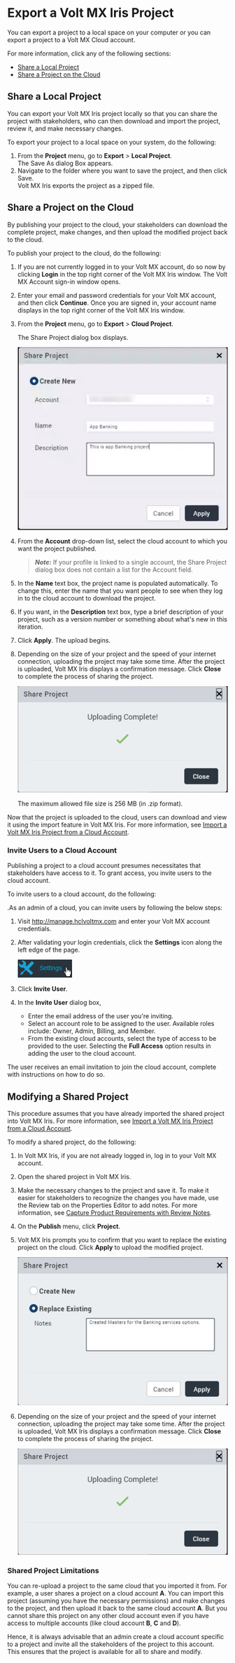                           


Export a Volt MX Iris Project
===================================

You can export a project to a local space on your computer or you can export a project to a Volt MX Cloud account.

For more information, click any of the following sections:

*   [Share a Local Project](#share-a-local-project)
*   [Share a Project on the Cloud](#share-a-project-on-the-cloud)

Share a Local Project
---------------------

You can export your Volt MX Iris project locally so that you can share the project with stakeholders, who can then download and import the project, review it, and make necessary changes.

To export your project to a local space on your system, do the following:

1.  From the **Project** menu, go to **Export** > **Local Project**.  
    The Save As dialog Box appears.
2.  Navigate to the folder where you want to save the project, and then click Save.  
    Volt MX Iris exports the project as a zipped file.

Share a Project on the Cloud
----------------------------

By publishing your project to the cloud, your stakeholders can download the complete project, make changes, and then upload the modified project back to the cloud.

To publish your project to the cloud, do the following:

1.  If you are not currently logged in to your Volt MX account, do so now by clicking **Login** in the top right corner of the Volt MX Iris window. The Volt MX Account sign-in window opens.
2.  Enter your email and password credentials for your Volt MX account, and then click **Continue**. Once you are signed in, your account name displays in the top right corner of the Volt MX Iris window.
3.  From the **Project** menu, go to **Export** > **Cloud Project**.

    The Share Project dialog box displays.


     ![](Resources/Images/shareproject.png)


4.  From the **Account** drop-down list, select the cloud account to which you want the project published.

    > **_Note:_** If your profile is linked to a single account, the Share Project dialog box does not contain a list for the Account field.

5.  In the **Name** text box, the project name is populated automatically. To change this, enter the name that you want people to see when they log in to the cloud account to download the project.
6.  If you want, in the **Description** text box, type a brief description of your project, such as a version number or something about what's new in this iteration.
7. Click **Apply**. The upload begins.
8. Depending on the size of your project and the speed of your internet connection, uploading the project may take some time. After the project is uploaded, Volt MX Iris displays a confirmation message. Click **Close** to complete the process of sharing the project.
    

    ![](Resources/Images/ShareProjectUploadComplete.png)  

    
    The maximum allowed file size is 256 MB (in .zip format).
    

Now that the project is uploaded to the cloud, users can download and view it using the import feature in Volt MX Iris. For more information, see [Import a Volt MX Iris Project from a Cloud Account](ImportVoltMXIrisProject.md#import-a-project-from-a-cloud-account).

### Invite Users to a Cloud Account

Publishing a project to a cloud account presumes necessitates that stakeholders have access to it. To grant access, you invite users to the cloud account.

To invite users to a cloud account, do the following:

.As an admin of a cloud, you can invite users by following the below steps:

1.  Visit http://manage.hclvoltmx.com and enter your Volt MX account credentials.
2.  After validating your login credentials, click the **Settings** icon along the left edge of the page.

    ![](Resources/Images/VoltMXCloudSettings.png)

3.  Click **Invite User**.
4.  In the **Invite User** dialog box,
    *   Enter the email address of the user you're inviting.
    *   Select an account role to be assigned to the user. Available roles include: Owner, Admin, Billing, and Member.
    *   From the existing cloud accounts, select the type of access to be provided to the user. Selecting the **Full Access** option results in adding the user to the cloud account.

The user receives an email invitation to join the cloud account, complete with instructions on how to do so.

Modifying a Shared Project
--------------------------

This procedure assumes that you have already imported the shared project into Volt MX Iris. For more information, see [Import a Volt MX Iris Project from a Cloud Account](ImportVoltMXIrisProject.md#import-a-project-from-a-cloud-account).

To modify a shared project, do the following:

1.  In Volt MX Iris, if you are not already logged in, log in to your Volt MX account.
2.  Open the shared project in Volt MX Iris.
3.  Make the necessary changes to the project and save it. To make it easier for stakeholders to recognize the changes you have made, use the Review tab on the Properties Editor to add notes. For more information, see [Capture Product Requirements with Review Notes](CapProdReqsWithNotes.md).
4.  On the **Publish** menu, click **Project**.
5.  Volt MX Iris prompts you to confirm that you want to replace the existing project on the cloud. Click **Apply** to upload the modified project.
    
     ![](Resources/Images/ShareProject_replace.png)
    
6.  Depending on the size of your project and the speed of your internet connection, uploading the project may take some time. After the project is uploaded, Volt MX Iris displays a confirmation message. Click **Close** to complete the process of sharing the project.
    
     ![](Resources/Images/ShareProjectUploadComplete.png)
    

### Shared Project Limitations

You can re-upload a project to the same cloud that you imported it from. For example, a user shares a project on a cloud account **A**. You can import this project (assuming you have the necessary permissions) and make changes to the project, and then upload it back to the same cloud account **A**. But you cannot share this project on any other cloud account even if you have access to multiple accounts (like cloud account **B**, **C** and **D**).

Hence, it is always advisable that an admin create a cloud account specific to a project and invite all the stakeholders of the project to this account. This ensures that the project is available for all to share and modify.
